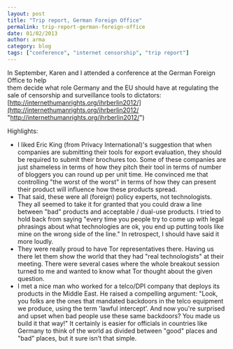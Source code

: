 ```yaml
---
layout: post
title: "Trip report, German Foreign Office"
permalink: trip-report-german-foreign-office
date: 01/02/2013
author: arma
category: blog
tags: ["conference", "internet censorship", "trip report"]
---
```


In September, Karen and I attended a conference at the German Foreign Office to help  
them decide what role Germany and the EU should have at regulating the sale of censorship and surveillance tools to dictators:  
 [http://internethumanrights.org/ihrberlin2012/](http://internethumanrights.org/ihrberlin2012/ "http://internethumanrights.org/ihrberlin2012/")

Highlights:

- I liked Eric King (from Privacy International)'s suggestion that when companies are submitting their tools for export evaluation, they should be required to submit their brochures too. Some of these companies are just shameless in terms of how they pitch their tool in terms of number of bloggers you can round up per unit time. He convinced me that controlling "the worst of the worst" in terms of how they can present their product will influence how these products spread.
- That said, these were all (foreign) policy experts, not technologists. They all seemed to take it for granted that you could draw a line between "bad" products and acceptable / dual-use products. I tried to hold back from saying "every time you people try to come up with legal phrasings about what technologies are ok, you end up putting tools like mine on the wrong side of the line." In retrospect, I should have said it more loudly.
- They were really proud to have Tor representatives there. Having us there let them show the world that they had "real technologists" at their meeting. There were several cases where the whole breakout session turned to me and wanted to know what Tor thought about the given question.
- I met a nice man who worked for a telco/DPI company that deploys its products in the Middle East. He raised a compelling argument: "Look, you folks are the ones that mandated backdoors in the telco equipment we produce, using the term 'lawful intercept'. And now you're surprised and upset when bad people use these same backdoors? You made us build it that way!" It certainly is easier for officials in countries like Germany to think of the world as divided between "good" places and "bad" places, but it sure isn't that simple.

